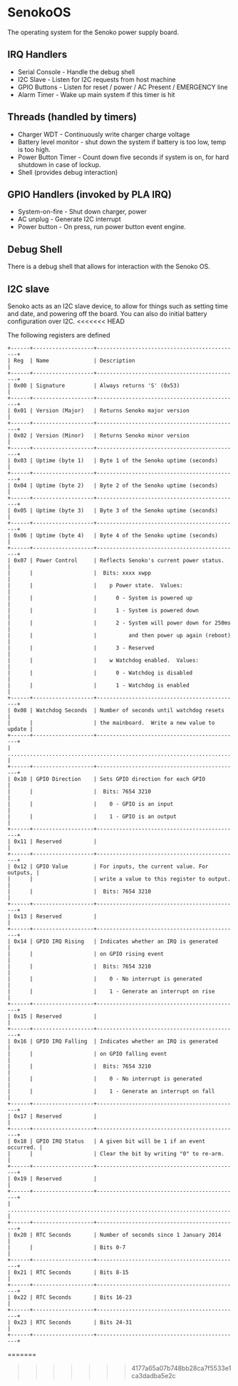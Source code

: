 SenokoOS
========

The operating system for the Senoko power supply board.


IRQ Handlers
------------

* Serial Console - Handle the debug shell
* I2C Slave - Listen for I2C requests from host machine
* GPIO Buttons - Listen for reset / power / AC Present / EMERGENCY line
* Alarm Timer - Wake up main system if this timer is hit


Threads (handled by timers)
---------------------------

* Charger WDT - Continuously write charger charge voltage
* Battery level monitor - shut down the system if battery is too low, temp
	is too high.
* Power Button Timer - Count down five seconds if system is on,
	for hard shutdown in case of lockup.
* Shell (provides debug interaction)


GPIO Handlers (invoked by PLA IRQ)
----------------------------------

* System-on-fire - Shut down charger, power
* AC unplug - Generate I2C interrupt
* Power button - On press, run power button event engine.


Debug Shell
-----------

There is a debug shell that allows for interaction with the Senoko OS.


I2C slave
---------

Senoko acts as an I2C slave device, to allow for things such as setting
time and date, and powering off the board.  You can also do initial battery
configuration over I2C.
<<<<<<< HEAD

The following registers are defined

    +------+-------------------+---------------------------------------------+
    | Reg  | Name              | Description                                 |
    +------+-------------------+---------------------------------------------+
    | 0x00 | Signature         | Always returns 'S' (0x53)                   |
    +------+-------------------+---------------------------------------------+
    | 0x01 | Version (Major)   | Returns Senoko major version                |
    +------+-------------------+---------------------------------------------+
    | 0x02 | Version (Minor)   | Returns Senoko minor version                |
    +------+-------------------+---------------------------------------------+
    | 0x03 | Uptime (byte 1)   | Byte 1 of the Senoko uptime (seconds)       |
    +------+-------------------+---------------------------------------------+
    | 0x04 | Uptime (byte 2)   | Byte 2 of the Senoko uptime (seconds)       |
    +------+-------------------+---------------------------------------------+
    | 0x05 | Uptime (byte 3)   | Byte 3 of the Senoko uptime (seconds)       |
    +------+-------------------+---------------------------------------------+
    | 0x06 | Uptime (byte 4)   | Byte 4 of the Senoko uptime (seconds)       |
    +------+-------------------+---------------------------------------------+
    | 0x07 | Power Control     | Reflects Senoko's current power status.     |
    |      |                   |  Bits: xxxx xwpp                            |
    |      |                   |    p Power state.  Values:                  |
    |      |                   |      0 - System is powered up               |
    |      |                   |      1 - System is powered down             |
    |      |                   |      2 - System will power down for 250ms   |
    |      |                   |          and then power up again (reboot)   |
    |      |                   |      3 - Reserved                           |
    |      |                   |    w Watchdog enabled.  Values:             |
    |      |                   |      0 - Watchdog is disabled               |
    |      |                   |      1 - Watchdog is enabled                |
    +------+-------------------+---------------------------------------------+
    | 0x08 | Watchdog Seconds  | Number of seconds until watchdog resets     |
    |      |                   | the mainboard.  Write a new value to update |
    +------+-------------------+---------------------------------------------+
    | ...................................................................... |
    +------+-------------------+---------------------------------------------+
    | 0x10 | GPIO Direction    | Sets GPIO direction for each GPIO           |
    |      |                   |  Bits: 7654 3210                            |
    |      |                   |    0 - GPIO is an input                     |
    |      |                   |    1 - GPIO is an output                    |
    +------+-------------------+---------------------------------------------+
    | 0x11 | Reserved          |                                             |
    +------+-------------------+---------------------------------------------+
    | 0x12 | GPIO Value        | For inputs, the current value. For outputs, |
    |      |                   | write a value to this register to output.   |
    |      |                   |  Bits: 7654 3210                            |
    +------+-------------------+---------------------------------------------+
    | 0x13 | Reserved          |                                             |
    +------+-------------------+---------------------------------------------+
    | 0x14 | GPIO IRQ Rising   | Indicates whether an IRQ is generated       |
    |      |                   | on GPIO rising event                        |
    |      |                   |  Bits: 7654 3210                            |
    |      |                   |    0 - No interrupt is generated            |
    |      |                   |    1 - Generate an interrupt on rise        |
    +------+-------------------+---------------------------------------------+
    | 0x15 | Reserved          |                                             |
    +------+-------------------+---------------------------------------------+
    | 0x16 | GPIO IRQ Falling  | Indicates whether an IRQ is generated       |
    |      |                   | on GPIO falling event                       |
    |      |                   |  Bits: 7654 3210                            |
    |      |                   |    0 - No interrupt is generated            |
    |      |                   |    1 - Generate an interrupt on fall        |
    +------+-------------------+---------------------------------------------+
    | 0x17 | Reserved          |                                             |
    +------+-------------------+---------------------------------------------+
    | 0x18 | GPIO IRQ Status   | A given bit will be 1 if an event occurred. |
    |      |                   | Clear the bit by writing "0" to re-arm.     |
    +------+-------------------+---------------------------------------------+
    | 0x19 | Reserved          |                                             |
    +------+-------------------+---------------------------------------------+
    | ...................................................................... |
    +------+-------------------+---------------------------------------------+
    | 0x20 | RTC Seconds       | Number of seconds since 1 January 2014      |
    |      |                   | Bits 0-7                                    |
    +------+-------------------+---------------------------------------------+
    | 0x21 | RTC Seconds       | Bits 8-15                                   |
    +------+-------------------+---------------------------------------------+
    | 0x22 | RTC Seconds       | Bits 16-23                                  |
    +------+-------------------+---------------------------------------------+
    | 0x23 | RTC Seconds       | Bits 24-31                                  |
    +------+-------------------+---------------------------------------------+

=======
>>>>>>> 4177a65a07b748bb28ca7f5533e1ca3dadba5e2c
